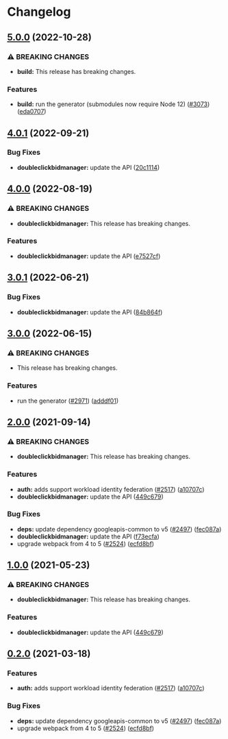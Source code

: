 # Changelog

## [5.0.0](https://github.com/googleapis/google-api-nodejs-client/compare/doubleclickbidmanager-v4.0.1...doubleclickbidmanager-v5.0.0) (2022-10-28)


### ⚠ BREAKING CHANGES

* **build:** This release has breaking changes.

### Features

* **build:** run the generator (submodules now require Node 12) ([#3073](https://github.com/googleapis/google-api-nodejs-client/issues/3073)) ([eda0707](https://github.com/googleapis/google-api-nodejs-client/commit/eda07079dadab46a80b6f9ede618f4f43030169e))

## [4.0.1](https://github.com/googleapis/google-api-nodejs-client/compare/doubleclickbidmanager-v4.0.0...doubleclickbidmanager-v4.0.1) (2022-09-21)


### Bug Fixes

* **doubleclickbidmanager:** update the API ([20c1114](https://github.com/googleapis/google-api-nodejs-client/commit/20c11140863ce15818268bd740d48981095bbb8b))

## [4.0.0](https://github.com/googleapis/google-api-nodejs-client/compare/doubleclickbidmanager-v3.0.1...doubleclickbidmanager-v4.0.0) (2022-08-19)


### ⚠ BREAKING CHANGES

* **doubleclickbidmanager:** This release has breaking changes.

### Features

* **doubleclickbidmanager:** update the API ([e7527cf](https://github.com/googleapis/google-api-nodejs-client/commit/e7527cf7b4583da6f6290c59f4185609535106c8))

## [3.0.1](https://github.com/googleapis/google-api-nodejs-client/compare/doubleclickbidmanager-v3.0.0...doubleclickbidmanager-v3.0.1) (2022-06-21)


### Bug Fixes

* **doubleclickbidmanager:** update the API ([84b864f](https://github.com/googleapis/google-api-nodejs-client/commit/84b864f62758a1c6b4757a12ea33eecc32e9fb1c))

## [3.0.0](https://github.com/googleapis/google-api-nodejs-client/compare/doubleclickbidmanager-v2.0.0...doubleclickbidmanager-v3.0.0) (2022-06-15)


### ⚠ BREAKING CHANGES

* This release has breaking changes.

### Features

* run the generator ([#2971](https://github.com/googleapis/google-api-nodejs-client/issues/2971)) ([adddf01](https://github.com/googleapis/google-api-nodejs-client/commit/adddf018e7cb73adab7341053dd80d72c5a6248d))

## [2.0.0](https://www.github.com/googleapis/google-api-nodejs-client/compare/doubleclickbidmanager-v1.0.0...doubleclickbidmanager-v2.0.0) (2021-09-14)


### ⚠ BREAKING CHANGES

* **doubleclickbidmanager:** This release has breaking changes.

### Features

* **auth:** adds support workload identity federation ([#2517](https://www.github.com/googleapis/google-api-nodejs-client/issues/2517)) ([a10707c](https://www.github.com/googleapis/google-api-nodejs-client/commit/a10707c477759e7c9ef6360a2fe800856fb600c1))
* **doubleclickbidmanager:** update the API ([449c679](https://www.github.com/googleapis/google-api-nodejs-client/commit/449c679575592e14bf8710cb55c236c6e520f4b9))


### Bug Fixes

* **deps:** update dependency googleapis-common to v5 ([#2497](https://www.github.com/googleapis/google-api-nodejs-client/issues/2497)) ([fec087a](https://www.github.com/googleapis/google-api-nodejs-client/commit/fec087abcf3d994dd41c3ffa0a0c12b1f9f09dae))
* **doubleclickbidmanager:** update the API ([f73ecfa](https://www.github.com/googleapis/google-api-nodejs-client/commit/f73ecfa8bc4b3c821c758f7c7f28a359aade3348))
* upgrade webpack from 4 to 5  ([#2524](https://www.github.com/googleapis/google-api-nodejs-client/issues/2524)) ([ecfd8bf](https://www.github.com/googleapis/google-api-nodejs-client/commit/ecfd8bfcd06e1beabff7ec9a8c4000222379eb8d))

## [1.0.0](https://www.github.com/googleapis/google-api-nodejs-client/compare/doubleclickbidmanager-v0.2.0...doubleclickbidmanager-v1.0.0) (2021-05-23)


### ⚠ BREAKING CHANGES

* **doubleclickbidmanager:** This release has breaking changes.

### Features

* **doubleclickbidmanager:** update the API ([449c679](https://www.github.com/googleapis/google-api-nodejs-client/commit/449c679575592e14bf8710cb55c236c6e520f4b9))

## [0.2.0](https://www.github.com/googleapis/google-api-nodejs-client/compare/doubleclickbidmanager-v0.1.0...doubleclickbidmanager-v0.2.0) (2021-03-18)


### Features

* **auth:** adds support workload identity federation ([#2517](https://www.github.com/googleapis/google-api-nodejs-client/issues/2517)) ([a10707c](https://www.github.com/googleapis/google-api-nodejs-client/commit/a10707c477759e7c9ef6360a2fe800856fb600c1))


### Bug Fixes

* **deps:** update dependency googleapis-common to v5 ([#2497](https://www.github.com/googleapis/google-api-nodejs-client/issues/2497)) ([fec087a](https://www.github.com/googleapis/google-api-nodejs-client/commit/fec087abcf3d994dd41c3ffa0a0c12b1f9f09dae))
* upgrade webpack from 4 to 5  ([#2524](https://www.github.com/googleapis/google-api-nodejs-client/issues/2524)) ([ecfd8bf](https://www.github.com/googleapis/google-api-nodejs-client/commit/ecfd8bfcd06e1beabff7ec9a8c4000222379eb8d))
